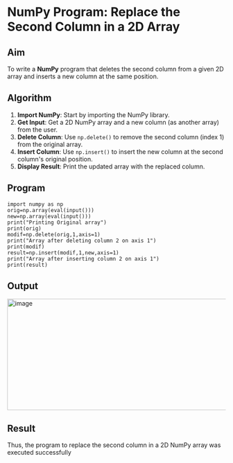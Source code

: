 # NumPy Program: Replace the Second Column in a 2D Array

## Aim
To write a **NumPy** program that deletes the second column from a given 2D array and inserts a new column at the same position.

## Algorithm
1. **Import NumPy**: Start by importing the NumPy library.
2. **Get Input**: Get a 2D NumPy array and a new column (as another array) from the user.
3. **Delete Column**: Use `np.delete()` to remove the second column (index 1) from the original array.
4. **Insert Column**: Use `np.insert()` to insert the new column at the second column's original position.
5. **Display Result**: Print the updated array with the replaced column.

## Program
```
import numpy as np
orig=np.array(eval(input()))
new=np.array(eval(input()))
print("Printing Original array")
print(orig)
modif=np.delete(orig,1,axis=1)
print("Array after deleting column 2 on axis 1")
print(modif)
result=np.insert(modif,1,new,axis=1)
print("Array after inserting column 2 on axis 1")
print(result)
```
## Output
<img width="827" height="257" alt="image" src="https://github.com/user-attachments/assets/4b1f428d-08c9-4b48-a51f-37d126509abb" />

## Result
Thus, the program to replace the second column in a 2D NumPy array was executed successfully
